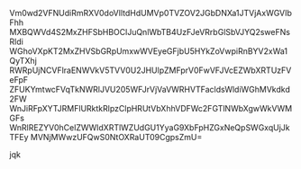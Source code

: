 Vm0wd2VFNUdiRmRXV0doVlltdHdUMVp0TVZOV2JGbDNXa1JTVjAxWGVIbFhh
MXBQWVd4S2MxZHFSbHBOClJuQnlWbTB4UzFJeVRrbGlSbVJYQ2sweFNsRldi
WGhoVXpKT2MxZHVSbGRpUmxwWVEyeGFjbU5HYkZoVwpiRnBYV2xWa1QyTXhj
RWRpUjNCVFlraENWVkV5TVV0U2JHUlpZMFprV0FwVFJVcEZWbXRTUzFVeFpF
ZFUKYmtwcFVqTkNWRlJVU205WFJrVjVaVWRHVTFacldsWldiWGhMVkdkd2FW
WnJiRFpXYTJRMFlURktkRlpzClpHRUtVbXhhVDFWc2FGTlNWbXgwWkVWMGFs
WnRlREZYV0hCelZWWldXRTlWZUdGU1YyaG9XbFpHZGxNeQpSWGxqUjJkTFEy
MVNjMWwzUFQwS0NtOXRaUT09CgpsZmU=

jqk